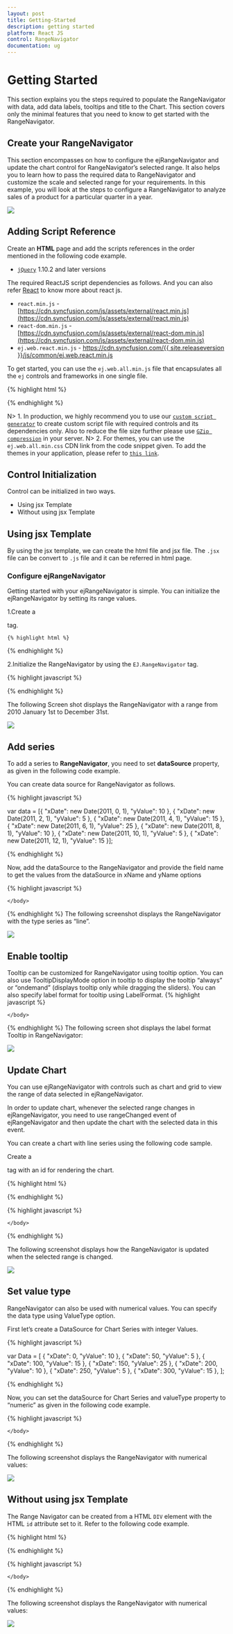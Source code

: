 ```yaml
---
layout: post
title: Getting-Started
description: getting started
platform: React JS
control: RangeNavigator
documentation: ug
---
```

# Getting Started

This section explains you the steps required to populate the RangeNavigator with data, add data labels, tooltips and title to the Chart. This section covers only the minimal features that you need to know to get started with the RangeNavigator.


## Create your RangeNavigator

This section encompasses on how to configure the ejRangeNavigator and update the chart control for RangeNavigator’s selected range. It also helps you to learn how to pass the required data to RangeNavigator and customize the scale and selected range for your requirements. In this example, you will look at the steps to configure a RangeNavigator to analyze sales of a product for a particular quarter in a year.

![](Getting-Started_images/Getting-Started_img1.png)

## Adding Script Reference

Create an **HTML** page and add the scripts references in the order mentioned in the following code example.

* [`jQuery`](https://jquery.com/) 1.10.2 and later versions


The required ReactJS script dependencies as follows. And you can also refer [React](http://reactjs.org/docs/getting-started.html) to know more about react js.

* `react.min.js` - [https://cdn.syncfusion.com/js/assets/external/react.min.js](https://cdn.syncfusion.com/js/assets/external/react.min.js)
* `react-dom.min.js` - [https://cdn.syncfusion.com/js/assets/external/react-dom.min.js](https://cdn.syncfusion.com/js/assets/external/react-dom.min.js)
* `ej.web.react.min.js` - [https://cdn.syncfusion.com/{{ site.releaseversion }}/js/common/ej.web.react.min.js](https://cdn.syncfusion.com/14.3.0.49/js/common/ej.web.react.min.js)

To get started, you can use the `ej.web.all.min.js` file that encapsulates all the `ej` controls and frameworks in one single file.

{% highlight html %}
<!DOCTYPE html>
   <html>
     <head>
        <meta name="viewport" content="width=device-width, initial-scale=1.0">
        <meta name="description" content="Essential Studio for React JS">
        <meta name="author" content="Syncfusion">
        <title>Getting Started for Ribbon React JS</title>
        <!-- Essential Studio for JavaScript  theme reference -->
        <link href="http://cdn.syncfusion.com/{{ site.releaseversion }}/js/web/flat-azure/ej.web.all.min.css" rel="stylesheet" />
        <!-- Essential Studio for JavaScript  script references -->
        <script src="http://cdn.syncfusion.com/js/assets/external/jquery-3.0.0.min.js"></script>
         <script src="http://cdn.syncfusion.com/js/assets/external/react.min.js"></script>
        <script src="http://cdn.syncfusion.com/js/assets/external/react-dom.min.js"></script>
        <script src="http://cdn.syncfusion.com/{{ site.releaseversion }}/js/web/ej.web.all.min.js"></script>
        <script src="http://cdn.syncfusion.com/{{ site.releaseversion }}/js/common/ej.web.react.min.js"></script>
        <!-- Add your custom scripts here -->
    </head>
        <body>
        </body>
   </html>

{% endhighlight %}

N> 1. In production, we highly recommend you to use our [`custom script generator`](https://help.syncfusion.com/js/custom-script-generator) to create custom script file with required controls and its dependencies only. Also to reduce the file size further please use [`GZip compression`](https://web.dev/optimizing-content-efficiency-optimize-encoding-and-transfer/) in your server.
N> 2. For themes, you can use the `ej.web.all.min.css` CDN link from the code snippet given. To add the themes in your application, please refer to [`this link`](https://help.syncfusion.com/js/theming-in-essential-javascript-components).

## Control Initialization

Control can be initialized in two ways.

 * Using jsx Template
 * Without using jsx Template
 
## Using jsx Template

By using the jsx template, we can create the html file and jsx file. The `.jsx` file can be convert to `.js` file and it can be referred in html page.

### Configure ejRangeNavigator

Getting started with your ejRangeNavigator is simple. You can initialize the ejRangeNavigator by setting its range values.

1.Create a <div> tag.
	
    {% highlight html %}

<!DOCTYPE html>
<html>    
    <body>
	<div id="rangeNavigator-default" ></div>
            <script src="app/rangeNavigator/default.js"></script>    
    </body>
</html>

{% endhighlight %}

2.Initialize the RangeNavigator by using the `EJ.RangeNavigator` tag. 

{% highlight javascript %}
<script type="text/babel">
use strict";
var rangeSettings={ 
                    start: "2010/1/1", end: "2010/12/31"
                };
ReactDOM.render(
    <div className="default">
        ReactDOM.render(
                     <div className="default">
                        <EJ.RangeNavigator id="rangenavigator1" rangeSettings ={rangeSettings}></EJ.RangeNavigator>,
                     </div>,
                     document.getElementById('rangenavigator-default')
                     );
    document.getElementById('rangenavigator-default')
    );
</script>
{% endhighlight %}
   
The following Screen shot displays the RangeNavigator with a range from 2010 January 1st to December 31st.

![](Getting-Started_images/Getting-Started_img9.png)



## Add series

To add a series to **RangeNavigator**, you need to set **dataSource** property, as given in the following code example. 

You can create data source for RangeNavigator as follows.

{% highlight javascript %}

var data = [{ "xDate": new Date(2011, 0, 1), "yValue": 10 },
                        { "xDate": new Date(2011, 2, 1), "yValue": 5 },
                        { "xDate": new Date(2011, 4, 1), "yValue": 15 },
                        { "xDate": new Date(2011, 6, 1), "yValue": 25 },
                        { "xDate": new Date(2011, 8, 1), "yValue": 10 },
                        { "xDate": new Date(2011, 10, 1), "yValue": 5 },
                        { "xDate": new Date(2011, 12, 1), "yValue": 15 }];

{% endhighlight  %}

Now, add the dataSource to the RangeNavigator and provide the field name to get the values from the dataSource in xName and yName options

{% highlight javascript %}

<script type="text/babel">
var series  = [ 
                {
                     type: 'line',
                    dataSource: data, xName: "XValue", yName: "YValue",
                    }
                 ];
<!DOCTYPE html>
<html>    
    <body>
        <script type="text/babel">
           ReactDOM.render(
                     <div className="default">
                        <EJ.RangeNavigator id="rangenavigator1" series={series}></EJ.RangeNavigator>,
                     </div>,
                     document.getElementById('rangenavigator-default')
                     );
                 
        </script>
    </body>
</html>

{% endhighlight  %}
The following screenshot displays the RangeNavigator with the type series as “line”. 

![](Getting-Started_images/Getting-Started_img10.png)



## Enable tooltip

Tooltip can be customized for RangeNavigator using tooltip option. You can also use TooltipDisplayMode option in tooltip to display the tooltip “always” or “ondemand” (displays tooltip only while dragging the sliders). You can also specify label format for tooltip using LabelFormat.
{% highlight javascript %}

<script type="text/babel">
var tooltipSettings= {
                visible: true, labelFormat: "MMM/yyy", tooltipDisplayMode: "always"
                     };
<!DOCTYPE html>
<html>    
    <body>
        <script type="text/babel">
           ReactDOM.render(
                     <div className="default">
                        <EJ.RangeNavigator id="rangenavigator1"  tooltipSettings = {tooltipSettings}></EJ.RangeNavigator>,
                     </div>,
                     document.getElementById('rangenavigator-default')
                     );
                 
        </script>
    </body>
</html>

{% endhighlight  %}
The following screen shot displays the label format Tooltip in RangeNavigator:

![](Getting-Started_images/Getting-Started_img11.png)


## Update Chart

You can use ejRangeNavigator with controls such as chart and grid to view the range of data selected in ejRangeNavigator.

In order to update chart, whenever the selected range changes in ejRangeNavigator, you need to use rangeChanged event of ejRangeNavigator and then update the chart with the selected data in this event.

You can create a chart with line series using the following code sample.

 Create a <div> tag with an id for rendering the chart.

{% highlight html %}
<body>
<div id="chart-default"></div>
</body>

{% endhighlight %}

{% highlight javascript %}
<script type="text/babel">
 function onChartLoaded(sender) {
		var chartObj = $("#chart").data("ejChart");
            if (chartObj != null) {
                chartObj.model.primaryXAxis.zoomPosition = sender.zoomPosition;
                chartObj.model.primaryXAxis.zoomFactor = sender.zoomFactor;
            }
            $("#default_chart_sample_0").ejChart("redraw");
        };
         ReactDOM.render(
                     <div className="default">
                        <EJ.RangeNavigator id="rangenavigator1"  rangeChanged = {onChartLoaded} dataSource=data xName="XValue" yName="YValue"></EJ.RangeNavigator>,
                     </div>,
                     document.getElementById('rangenavigator-default')
                     );
                 
 var title = { text: "Sales Analysis" };
 var legend = { visible: true, position: 'top' };
 var primaryYAxis = {
                title: { text: "Sales(Million)" }
            };
 var series =   [
                {
                    name: 'Product A', type: 'line',
                    dataSource: data, xName: "xDate", yName: "yValue"
                }
            ];          
  ReactDOM.render(
                     <div className="default">
                        <EJ.Chart id="chart1"  title = {title} legend = {legend} primaryYAxis = {primaryYAxis} series = {series}></EJ.Chart>
           </div>,
                     document.getElementById('chart-default')
                     );
  </script>
    </body>
</html>
{% endhighlight  %}

The following screenshot displays how the RangeNavigator is updated when the selected range is changed.

![](Getting-Started_images/Getting-Started_img12.png)

## Set value type

RangeNavigator can also be used with numerical values. You can specify the data type using ValueType option. 

First let’s create a DataSource for Chart Series with integer Values. 

{% highlight javascript %}

var Data = [
    { "xDate": 0, "yValue": 10 },
    { "xDate": 50, "yValue": 5 },
    { "xDate": 100, "yValue": 15 },
    { "xDate": 150, "yValue": 25 },
    { "xDate": 200, "yValue": 10 },
    { "xDate": 250, "yValue": 5 },
    { "xDate": 300, "yValue": 15 },
      ];

{% endhighlight  %}

Now, you can set the dataSource for Chart Series and valueType property to “numeric” as given in the following code example. 

{% highlight javascript %}

<script type="text/babel">
var series  = [ 
                {
                     type: 'line',
                    dataSource: data, xName: "XValue", yName: "YValue",
                    }
                 ];
<!DOCTYPE html>
<html>    
    <body>
        <script type="text/babel">
           ReactDOM.render(
                     <div className="default">
                        <EJ.RangeNavigator id="rangenavigator1" series={series} valueType=“numeric”></EJ.RangeNavigator>,
                     </div>,
                     document.getElementById('rangenavigator-default')
                     );
                 
        </script>
    </body>
</html>

{% endhighlight %}

The following screenshot displays the RangeNavigator with numerical values:

![](Getting-Started_images/Getting-Started_img13.png)

## Without using jsx Template

The Range Navigator can be created from a HTML `DIV` element with the HTML `id` attribute set to it. Refer to the following code example.

{% highlight html %}

<div id="rangenavigator-default"></div>
           
{% endhighlight %}

{% highlight javascript %}

<script type="text/babel">

var Data = [
    { "xDate": 0, "yValue": 10 },
    { "xDate": 50, "yValue": 5 },
    { "xDate": 100, "yValue": 15 },
    { "xDate": 150, "yValue": 25 },
    { "xDate": 200, "yValue": 10 },
    { "xDate": 250, "yValue": 5 },
    { "xDate": 300, "yValue": 15 },
      ];

var series  = [ 
                {
                     type: 'line',
                    dataSource: data, xName: "XValue", yName: "YValue",
                    }
                 ];

           ReactDOM.render(
    React.createElement(EJ.RangeNavigator, {id: "defaultrangenaviagator1", 
     valueType: "numeric", 
    series: series, 
      }
                  
    ),
		  document.getElementById('rangenavigator-default')
);
                 
        </script>
    </body>
</html>

{% endhighlight %}


The following screenshot displays the RangeNavigator with numerical values:

![](Getting-Started_images/Getting-Started_img13.png)